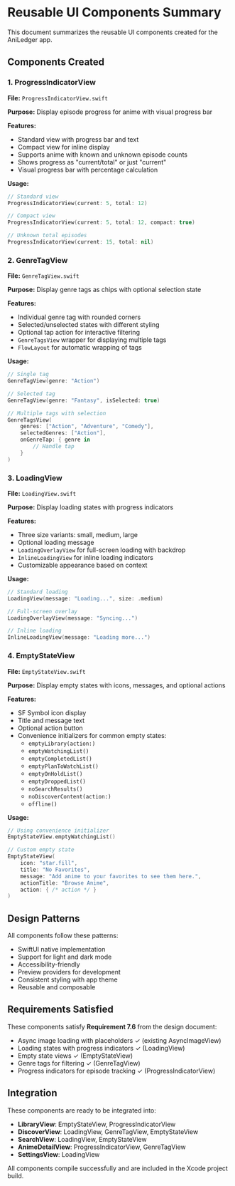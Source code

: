 # Reusable UI Components Summary

This document summarizes the reusable UI components created for the AniLedger app.

## Components Created

### 1. ProgressIndicatorView
**File:** `ProgressIndicatorView.swift`

**Purpose:** Display episode progress for anime with visual progress bar

**Features:**
- Standard view with progress bar and text
- Compact view for inline display
- Supports anime with known and unknown episode counts
- Shows progress as "current/total" or just "current"
- Visual progress bar with percentage calculation

**Usage:**
```swift
// Standard view
ProgressIndicatorView(current: 5, total: 12)

// Compact view
ProgressIndicatorView(current: 5, total: 12, compact: true)

// Unknown total episodes
ProgressIndicatorView(current: 15, total: nil)
```

### 2. GenreTagView
**File:** `GenreTagView.swift`

**Purpose:** Display genre tags as chips with optional selection state

**Features:**
- Individual genre tag with rounded corners
- Selected/unselected states with different styling
- Optional tap action for interactive filtering
- `GenreTagsView` wrapper for displaying multiple tags
- `FlowLayout` for automatic wrapping of tags

**Usage:**
```swift
// Single tag
GenreTagView(genre: "Action")

// Selected tag
GenreTagView(genre: "Fantasy", isSelected: true)

// Multiple tags with selection
GenreTagsView(
    genres: ["Action", "Adventure", "Comedy"],
    selectedGenres: ["Action"],
    onGenreTap: { genre in
        // Handle tap
    }
)
```

### 3. LoadingView
**File:** `LoadingView.swift`

**Purpose:** Display loading states with progress indicators

**Features:**
- Three size variants: small, medium, large
- Optional loading message
- `LoadingOverlayView` for full-screen loading with backdrop
- `InlineLoadingView` for inline loading indicators
- Customizable appearance based on context

**Usage:**
```swift
// Standard loading
LoadingView(message: "Loading...", size: .medium)

// Full-screen overlay
LoadingOverlayView(message: "Syncing...")

// Inline loading
InlineLoadingView(message: "Loading more...")
```

### 4. EmptyStateView
**File:** `EmptyStateView.swift`

**Purpose:** Display empty states with icons, messages, and optional actions

**Features:**
- SF Symbol icon display
- Title and message text
- Optional action button
- Convenience initializers for common empty states:
  - `emptyLibrary(action:)`
  - `emptyWatchingList()`
  - `emptyCompletedList()`
  - `emptyPlanToWatchList()`
  - `emptyOnHoldList()`
  - `emptyDroppedList()`
  - `noSearchResults()`
  - `noDiscoverContent(action:)`
  - `offline()`

**Usage:**
```swift
// Using convenience initializer
EmptyStateView.emptyWatchingList()

// Custom empty state
EmptyStateView(
    icon: "star.fill",
    title: "No Favorites",
    message: "Add anime to your favorites to see them here.",
    actionTitle: "Browse Anime",
    action: { /* action */ }
)
```

## Design Patterns

All components follow these patterns:
- SwiftUI native implementation
- Support for light and dark mode
- Accessibility-friendly
- Preview providers for development
- Consistent styling with app theme
- Reusable and composable

## Requirements Satisfied

These components satisfy **Requirement 7.6** from the design document:
- Async image loading with placeholders ✓ (existing AsyncImageView)
- Loading states with progress indicators ✓ (LoadingView)
- Empty state views ✓ (EmptyStateView)
- Genre tags for filtering ✓ (GenreTagView)
- Progress indicators for episode tracking ✓ (ProgressIndicatorView)

## Integration

These components are ready to be integrated into:
- **LibraryView**: EmptyStateView, ProgressIndicatorView
- **DiscoverView**: LoadingView, GenreTagView, EmptyStateView
- **SearchView**: LoadingView, EmptyStateView
- **AnimeDetailView**: ProgressIndicatorView, GenreTagView
- **SettingsView**: LoadingView

All components compile successfully and are included in the Xcode project build.
